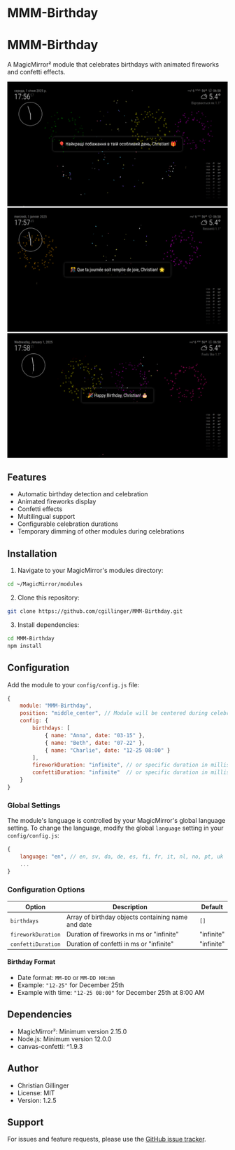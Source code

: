 # MMM-Birthday

# MMM-Birthday

A MagicMirror² module that celebrates birthdays with animated fireworks and confetti effects.

![Ukrainian Birthday Celebration Screenshot](screenshots/birthday.png)
![French Birthday Celebration Screenshot](screenshots/birthday_french.png)
![Englsih Birthday Celebration Screenshot](screenshots/birthday_en.png)

## Features

- Automatic birthday detection and celebration
- Animated fireworks display
- Confetti effects
- Multilingual support
- Configurable celebration durations
- Temporary dimming of other modules during celebrations

## Installation

1. Navigate to your MagicMirror's modules directory:
```bash
cd ~/MagicMirror/modules
```

2. Clone this repository:
```bash
git clone https://github.com/cgillinger/MMM-Birthday.git
```

3. Install dependencies:
```bash
cd MMM-Birthday
npm install
```

## Configuration

Add the module to your `config/config.js` file:

```javascript
{
    module: "MMM-Birthday",
    position: "middle_center", // Module will be centered during celebrations
    config: {
        birthdays: [
            { name: "Anna", date: "03-15" },
            { name: "Beth", date: "07-22" },
            { name: "Charlie", date: "12-25 08:00" }
        ],
        fireworkDuration: "infinite", // or specific duration in milliseconds
        confettiDuration: "infinite"  // or specific duration in milliseconds
    }
}
```

### Global Settings

The module's language is controlled by your MagicMirror's global language setting. To change the language, modify the global `language` setting in your `config/config.js`:

```javascript
{
    language: "en", // en, sv, da, de, es, fi, fr, it, nl, no, pt, uk
    ...
}
```

### Configuration Options

| Option | Description | Default |
|--------|-------------|---------|
| `birthdays` | Array of birthday objects containing name and date | `[]` |
| `fireworkDuration` | Duration of fireworks in ms or "infinite" | "infinite" |
| `confettiDuration` | Duration of confetti in ms or "infinite" | "infinite" |

#### Birthday Format
- Date format: `MM-DD` or `MM-DD HH:mm`
- Example: `"12-25"` for December 25th
- Example with time: `"12-25 08:00"` for December 25th at 8:00 AM

## Dependencies

- MagicMirror²: Minimum version 2.15.0
- Node.js: Minimum version 12.0.0
- canvas-confetti: ^1.9.3

## Author

- Christian Gillinger
- License: MIT
- Version: 1.2.5

## Support

For issues and feature requests, please use the [GitHub issue tracker](https://github.com/yourusername/MMM-Birthday/issues).
